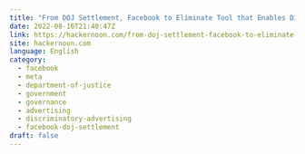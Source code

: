 ```yaml
---
title: "From DOJ Settlement, Facebook to Eliminate Tool that Enables Discriminatory Advertising"
date: 2022-08-16T21:40:47Z
link: https://hackernoon.com/from-doj-settlement-facebook-to-eliminate-tool-that-enables-discriminatory-advertising?source=rss&utm_medium=RSS&utm_source=news.12bit.vn
site: hackernoon.com
language: English
category:
  - facebook
  - meta
  - department-of-justice
  - government
  - governance
  - advertising
  - discriminatory-advertising
  - facebook-doj-settlement
draft: false
---
```

